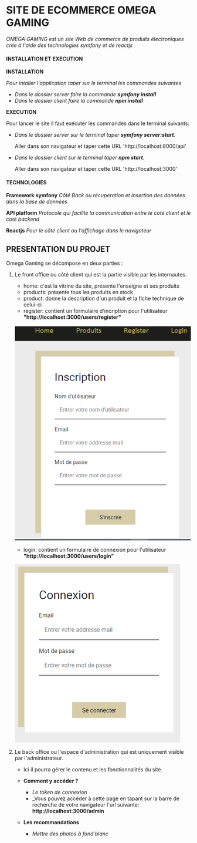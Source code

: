 # SITE DE ECOMMERCE OMEGA GAMING

*OMEGA GAMING est un site Web de commerce de produits électroniques crée à l'aide des technologies symfony et de reactjs*


#### INSTALLATION ET EXECUTION
**INSTALLATION**

_Pour intaller l'application taper sur le terminal les commandes suivantes_
- _Dans le dossier server faire la commande **symfony install**_
- _Dans le dossier client faire la commande **npm install**_

**EXECUTION**

Pour lancer le site il faut exécuter les commandes dans le terminal suivants:
- _Dans le dossier server sur le terminal taper **symfony server:start**._ 

    Aller dans son navigateur  et taper cette URL 'http://localhost:8000/api'
- _Dans le dossier client sur le terminal taper **npm start**._ 

    Aller dans son navigateur  et taper cette URL 'http://localhost:3000'

#### TECHNOLOGIES
**Framework symfony** 
_Côté  Back ou récuperation et insertion des données dans la base de données_

**API platform** 
_Protocole qui facilite la communication entre le coté client et le coté backend_

**Reactjs** 
_Pour le côté  client ou l'affichage dans le navigateur_


## PRESENTATION DU PROJET

Omega Gaming se décompose en deux parties :
1. Le front office ou côté client qui est la partie visible par les internautes.
    - home: c'est la vitrine du site, présente l'enseigne et ses produits
    - products: présente tous les produits en stock
    - product: donne la description d'un produit et la fiche technique de celui-ci
    - register: contient un formulaire d'incription pour l'utilisateur **"http://localhost:3000/users/register"**

    ![register](./register.PNG)

    - login: contient un formulaire de connexion pour l'utilisateur **"http://localhost:3000/users/login"**

    ![login](./login.PNG)

2. Le back office ou l'espace d'administration qui est uniquement visible par l'administrateur.
    - Ici il pourra gérer le contenu et les fonctionnalités du site.
    
    - **Comment y accéder ?**
        - _Le token de connexion_
        - _Vous pouvez accéder à cette page en tapant sur la barre de recherche de votre navigateur l'url suivante:  **http://localhost:3000/admin**

    - **Les recommandations**
       - _Mettre des photos à fond blanc_




